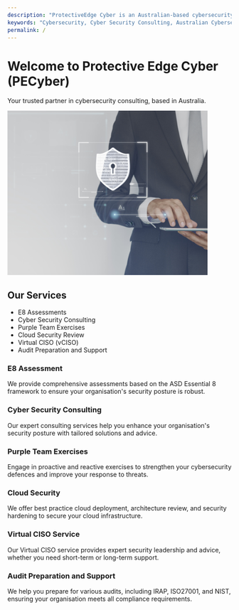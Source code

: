 ```yaml
---
description: "ProtectiveEdge Cyber is an Australian-based cybersecurity consulting firm offering comprehensive services to state and local governments, and SMEs."
keywords: "Cybersecurity, Cyber Security Consulting, Australian Cybersecurity, E8 Assessment, Purple Team Exercises, Cloud Security, Virtual CISO, Audit Preparation, IRAP Compliance, ISO27001, NIST Audit, Security Hardening, ASD Essential 8, Proactive Cybersecurity, Reactive Cybersecurity, Security Posture, Cybersecurity Defences, Cybersecurity Leadership, Cybersecurity Services, Consulting Services"
permalink: /
---
```

# Welcome to Protective Edge Cyber (PECyber)
Your trusted partner in cybersecurity consulting, based in Australia.

<img src="/assets/security_new.jpg" align="centre" alt="drawing" style="width:450px;" loading="lazy"/>

## Our Services 

*   E8 Assessments
*   Cyber Security Consulting
*   Purple Team Exercises
*   Cloud Security Review 
*   Virtual CISO (vCISO)
*   Audit Preparation and Support

### E8 Assessment

We provide comprehensive assessments based on the ASD Essential 8 framework to ensure your organisation's security posture is robust.

### Cyber Security Consulting

Our expert consulting services help you enhance your organisation's security posture with tailored solutions and advice.

### Purple Team Exercises

Engage in proactive and reactive exercises to strengthen your cybersecurity defences and improve your response to threats.

### Cloud Security

We offer best practice cloud deployment, architecture review, and security hardening to secure your cloud infrastructure.

### Virtual CISO Service

Our Virtual CISO service provides expert security leadership and advice, whether you need short-term or long-term support.

### Audit Preparation and Support

We help you prepare for various audits, including IRAP, ISO27001, and NIST, ensuring your organisation meets all compliance requirements.
